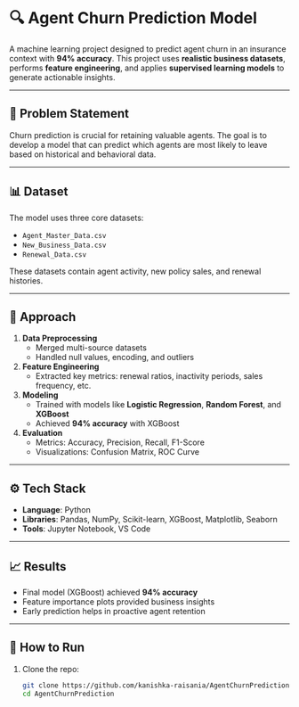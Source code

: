 # 🔍 Agent Churn Prediction Model

A machine learning project designed to predict agent churn in an insurance context with **94% accuracy**. This project uses **realistic business datasets**, performs **feature engineering**, and applies **supervised learning models** to generate actionable insights.

---

## 📌 Problem Statement

Churn prediction is crucial for retaining valuable agents. The goal is to develop a model that can predict which agents are most likely to leave based on historical and behavioral data.

---

## 📊 Dataset

The model uses three core datasets:

- `Agent_Master_Data.csv`
- `New_Business_Data.csv`
- `Renewal_Data.csv`

These datasets contain agent activity, new policy sales, and renewal histories.

---

## 🧠 Approach

1. **Data Preprocessing**
   - Merged multi-source datasets
   - Handled null values, encoding, and outliers
2. **Feature Engineering**
   - Extracted key metrics: renewal ratios, inactivity periods, sales frequency, etc.
3. **Modeling**
   - Trained with models like **Logistic Regression**, **Random Forest**, and **XGBoost**
   - Achieved **94% accuracy** with XGBoost
4. **Evaluation**
   - Metrics: Accuracy, Precision, Recall, F1-Score
   - Visualizations: Confusion Matrix, ROC Curve

---

## ⚙️ Tech Stack

- **Language**: Python  
- **Libraries**: Pandas, NumPy, Scikit-learn, XGBoost, Matplotlib, Seaborn  
- **Tools**: Jupyter Notebook, VS Code

---

## 📈 Results

- Final model (XGBoost) achieved **94% accuracy**
- Feature importance plots provided business insights
- Early prediction helps in proactive agent retention

---

## 🚀 How to Run

1. Clone the repo:
   ```bash
   git clone https://github.com/kanishka-raisania/AgentChurnPrediction.git
   cd AgentChurnPrediction
